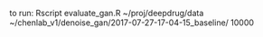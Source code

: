 to run:
Rscript evaluate_gan.R ~/proj/deepdrug/data ~/chenlab_v1/denoise_gan/2017-07-27-17-04-15_baseline/ 10000
